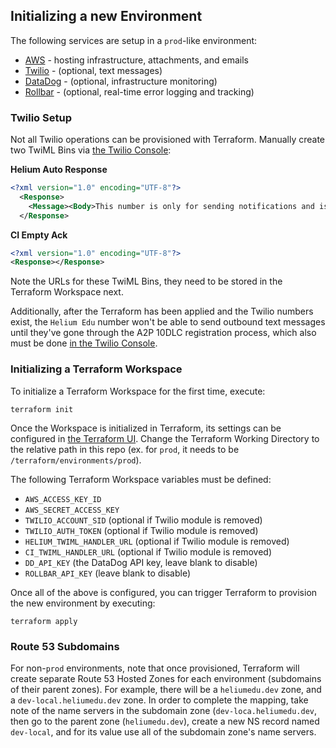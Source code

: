 ## Initializing a new Environment

The following services are setup in a `prod`-like environment:

- [AWS](https://aws.amazon.com/) - hosting infrastructure, attachments, and emails
- [Twilio](https://www.twilio.com/en-us) - (optional, text messages)
- [DataDog](https://www.datadoghq.com/) - (optional, infrastructure monitoring)
- [Rollbar](https://rollbar.com/) - (optional, real-time error logging and tracking)

### Twilio Setup

Not all Twilio operations can be provisioned with Terraform. Manually create two TwiML Bins via [the Twilio Console](https://www.twilio.com/console):

**Helium Auto Response**
```xml
<?xml version="1.0" encoding="UTF-8"?>
  <Response>
    <Message><Body>This number is only for sending notifications and is not monitored.</Body></Message>
  </Response>
```

**CI Empty Ack**
```xml
<?xml version="1.0" encoding="UTF-8"?>
<Response></Response>
```

Note the URLs for these TwiML Bins, they need to be stored in the Terraform Workspace next.

Additionally, after the Terraform has been applied and the Twilio numbers exist, the `Helium Edu` number won't be able to send outbound text messages until they've gone through the A2P 10DLC registration process, which also must be done [in the Twilio Console](https://console.twilio.com/us1/develop/sms/regulatory-compliance/a2p-10dlc-overview).

### Initializing a Terraform Workspace

To initialize a Terraform Workspace for the first time, execute:

```
terraform init
```

Once the Workspace is initialized in Terraform, its settings can be configured in [the Terraform UI](https://app.terraform.io/app). Change the Terraform Working Directory to the relative path in this repo (ex. for `prod`, it needs to be `/terraform/environments/prod`).

The following Terraform Workspace variables must be defined:

  - `AWS_ACCESS_KEY_ID`
  - `AWS_SECRET_ACCESS_KEY`
  - `TWILIO_ACCOUNT_SID` (optional if Twilio module is removed)
  - `TWILIO_AUTH_TOKEN` (optional if Twilio module is removed)
  - `HELIUM_TWIML_HANDLER_URL` (optional if Twilio module is removed)
  - `CI_TWIML_HANDLER_URL` (optional if Twilio module is removed)
  - `DD_API_KEY` (the DataDog API key, leave blank to disable)
  - `ROLLBAR_API_KEY` (leave blank to disable)

Once all of the above is configured, you can trigger Terraform to provision the new environment by executing:

```
terraform apply
```

### Route 53 Subdomains

For non-`prod` environments, note that once provisioned, Terraform will create separate Route 53 Hosted Zones for
each environment (subdomains of their parent zones). For example, there will be a `heliumedu.dev` zone, and a
`dev-local.heliumedu.dev` zone. In order to complete the mapping, take note of the name servers in the subdomain
zone (`dev-loca.heliumedu.dev`, then go to the parent zone (`heliumedu.dev`), create a new NS record named `dev-local`,
and for its value use all of the subdomain zone's name servers.